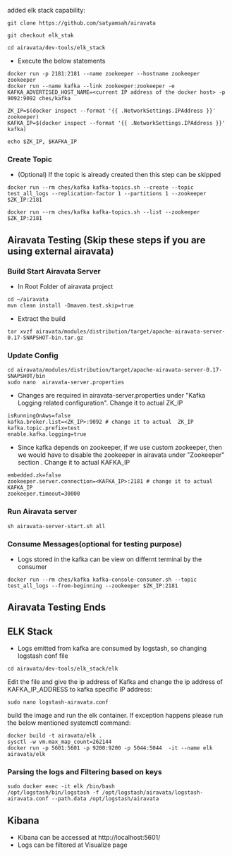 added elk stack capability:
```
git clone https://github.com/satyamsah/airavata

git checkout elk_stak

cd airavata/dev-tools/elk_stack

```

- Execute the below statements
```
docker run -p 2181:2181 --name zookeeper --hostname zookeeper zookeeper
docker run --name kafka --link zookeeper:zookeeper -e KAFKA_ADVERTISED_HOST_NAME=<current IP address of the docker host> -p 9092:9092 ches/kafka

ZK_IP=$(docker inspect --format '{{ .NetworkSettings.IPAddress }}' zookeeper)
KAFKA_IP=$(docker inspect --format '{{ .NetworkSettings.IPAddress }}' kafka)

echo $ZK_IP, $KAFKA_IP

```

### Create Topic
- (Optional) If the topic is already created then this step can be skipped
```
docker run --rm ches/kafka kafka-topics.sh --create --topic test_all_logs --replication-factor 1 --partitions 1 --zookeeper $ZK_IP:2181

docker run --rm ches/kafka kafka-topics.sh --list --zookeeper $ZK_IP:2181
```



## Airavata Testing (Skip these steps if you are using external airavata)
### Build Start Airavata Server
- In Root Folder of airavata project
```
cd ~/airavata
mvn clean install -Dmaven.test.skip=true
```
- Extract the build
```
tar xvzf airavata/modules/distribution/target/apache-airavata-server-0.17-SNAPSHOT-bin.tar.gz
```
### Update Config
```
cd airavata/modules/distribution/target/apache-airavata-server-0.17-SNAPSHOT/bin
sudo nano  airavata-server.properties
```
- Changes are required in airavata-server.properties under "Kafka Logging related configuration". Change it to actual ZK_IP
```
isRunningOnAws=false
kafka.broker.list=<ZK_IP>:9092 # change it to actual  ZK_IP
kafka.topic.prefix=test
enable.kafka.logging=true
```
- Since kafka depends on zookeeper, if we use custom zookeeper, then we would have to disable the zookeeper in airavata under "Zookeeper" section . Change it to actual  KAFKA_IP
```
embedded.zk=false
zookeeper.server.connection=<KAFKA_IP>:2181 # change it to actual  KAFKA_IP
zookeeper.timeout=30000
```

### Run Airavata server
```
sh airavata-server-start.sh all
```






### Consume Messages(optional for testing purpose)
- Logs stored in the kafka can be view on differnt terminal by the consumer

```
docker run --rm ches/kafka kafka-console-consumer.sh --topic test_all_logs --from-beginning --zookeeper $ZK_IP:2181
```
##  Airavata Testing Ends


## ELK Stack
- Logs emitted from kafka are consumed by logstash, so changing logstash conf file
```
cd airavata/dev-tools/elk_stack/elk

```
Edit the file and give the ip address of Kafka and change the ip address of KAFKA_IP_ADDRESS to kafka specific IP address:

```
sudo nano logstash-airavata.conf
```
build the image and run the elk container. If exception happens please run the below mentioned systemctl command:

```
docker build -t airavata/elk .
sysctl -w vm.max_map_count=262144
docker run -p 5601:5601 -p 9200:9200 -p 5044:5044  -it --name elk airavata/elk
```
### Parsing the logs and Filtering based on keys
```
sudo docker exec -it elk /bin/bash
/opt/logstash/bin/logstash -f /opt/logstash/airavata/logstash-airavata.conf --path.data /opt/logstash/airavata
```



## Kibana
- Kibana can be accessed at http://localhost:5601/
- Logs can be filtered at Visualize page
